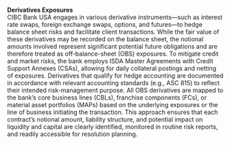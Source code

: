 **Derivatives Exposures**  
CIBC Bank USA engages in various derivative instruments—such as interest rate swaps, foreign exchange swaps, options, and futures—to hedge balance sheet risks and facilitate client transactions. While the fair value of these derivatives may be recorded on the balance sheet, the notional amounts involved represent significant potential future obligations and are therefore treated as off-balance-sheet (OBS) exposures. To mitigate credit and market risks, the bank employs ISDA Master Agreements with Credit Support Annexes (CSAs), allowing for daily collateral postings and netting of exposures. Derivatives that qualify for hedge accounting are documented in accordance with relevant accounting standards (e.g., ASC 815) to reflect their intended risk-management purpose. All OBS derivatives are mapped to the bank’s core business lines (CBLs), franchise components (FCs), or material asset portfolios (MAPs) based on the underlying exposures or the line of business initiating the transaction. This approach ensures that each contract’s notional amount, liability structure, and potential impact on liquidity and capital are clearly identified, monitored in routine risk reports, and readily accessible for resolution planning.
